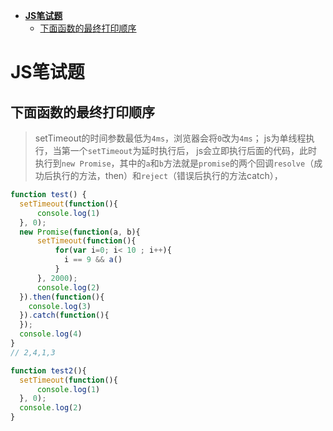 <!-- TOC -->

- [**JS笔试题**](#js%e7%ac%94%e8%af%95%e9%a2%98)
  - [下面函数的最终打印顺序](#%e4%b8%8b%e9%9d%a2%e5%87%bd%e6%95%b0%e7%9a%84%e6%9c%80%e7%bb%88%e6%89%93%e5%8d%b0%e9%a1%ba%e5%ba%8f)

<!-- /TOC -->

# **JS笔试题**
## 下面函数的最终打印顺序
>setTimeout的时间参数最低为`4ms`，浏览器会将`0`改为`4ms`；
> js为单线程执行，当第一个`setTimeout`为延时执行后，
> js会立即执行后面的代码，此时执行到`new Promise`，其中的`a`和`b`方法就是`promise`的两个回调`resolve`（成功后执行的方法，then）和`reject`（错误后执行的方法catch），
```js
function test() {
  setTimeout(function(){
      console.log(1)
  }, 0);
  new Promise(function(a, b){
      setTimeout(function(){
          for(var i=0; i< 10 ; i++){
            i == 9 && a()
          }
      }, 2000);
      console.log(2)
  }).then(function(){
    console.log(3)
  }).catch(function(){
  });
  console.log(4)
}
// 2,4,1,3

function test2(){
  setTimeout(function(){
      console.log(1)
  }, 0);
  console.log(2)
}
```